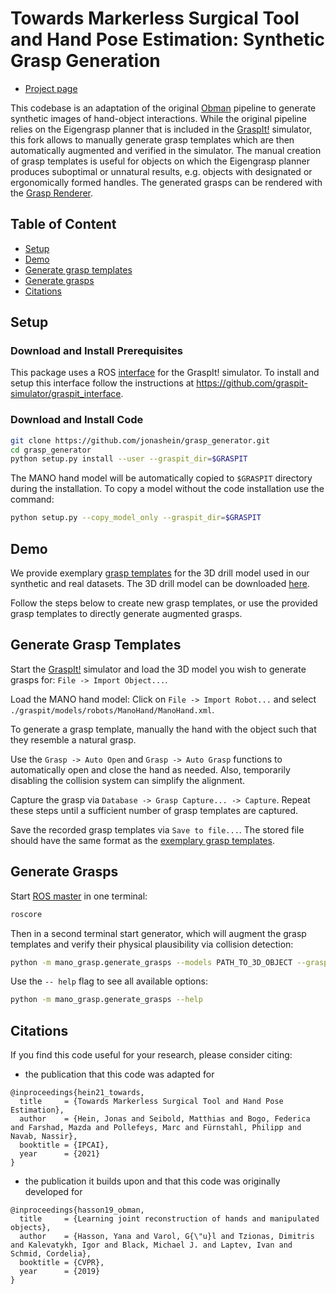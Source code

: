 # Towards Markerless Surgical Tool and Hand Pose Estimation: Synthetic Grasp Generation

- [Project page](http://medicalaugmentedreality.org/handobject.html)
<!-- - [Paper](http://arxiv.org/abs/2004.13449) -->

This codebase is an adaptation of the original [Obman](https://hassony2.github.io/obman.html) pipeline to generate synthetic images of hand-object interactions.
While the original pipeline relies on the Eigengrasp planner that is included in the [GraspIt!](http://graspit-simulator.github.io/) simulator, this fork allows to manually generate grasp templates which are then automatically augmented and verified in the simulator.
The manual creation of grasp templates is useful for objects on which the Eigengrasp planner produces suboptimal or unnatural results, e.g. objects with designated or ergonomically formed handles. 
The generated grasps can be rendered with the [Grasp Renderer](https://github.com/jonashein/grasp_renderer).

## Table of Content

- [Setup](#setup)
- [Demo](#demo)
- [Generate grasp templates](#generate-grasp-templates)
- [Generate grasps](#generate-grasps)
- [Citations](#citations)

## Setup

### Download and Install Prerequisites

This package uses a ROS [interface](https://github.com/graspit-simulator/graspit_commander) for the GraspIt! simulator.
To install and setup this interface follow the instructions at https://github.com/graspit-simulator/graspit_interface.

### Download and Install Code

```sh
git clone https://github.com/jonashein/grasp_generator.git
cd grasp_generator
python setup.py install --user --graspit_dir=$GRASPIT
```

The MANO hand model will be automatically copied to `$GRASPIT` directory during the installation. 
To copy a model without the code installation use the command:
```sh
python setup.py --copy_model_only --graspit_dir=$GRASPIT
```

## Demo
We provide exemplary [grasp templates](grasp_templates/drill_grasp_templates.txt) for the 3D drill model used in our synthetic and real datasets.
The 3D drill model can be downloaded [here](https://drive.google.com/file/d/1j3V2CTVEVPzI3Ybh159dfLtRXaoTqa00/view?usp=sharing).

Follow the steps below to create new grasp templates, or use the provided grasp templates to directly generate augmented grasps.

## Generate Grasp Templates

Start the [GraspIt!](http://graspit-simulator.github.io/) simulator and load the 3D model you wish to generate grasps for:
```File -> Import Object...```.

Load the MANO hand model: Click on ```File -> Import Robot...``` and select ```./graspit/models/robots/ManoHand/ManoHand.xml```. 

To generate a grasp template, manually the hand with the object such that they resemble a natural grasp.

Use the ```Grasp -> Auto Open``` and ```Grasp -> Auto Grasp``` 
functions to automatically open and close the hand as needed. 
Also, temporarily disabling the collision system can simplify the alignment.

Capture the grasp via ```Database -> Grasp Capture... -> Capture```.
Repeat these steps until a sufficient number of grasp templates are captured.

Save the recorded grasp templates via ```Save to file...```. 
The stored file should have the same format as the [exemplary grasp templates](grasp_templates/drill_grasp_templates.txt).

## Generate Grasps

Start [ROS master](http://wiki.ros.org/roscore) in one terminal:
```sh
roscore
```

Then in a second terminal start generator, which will augment the grasp templates and verify their physical plausibility via collision detection:
```sh
python -m mano_grasp.generate_grasps --models PATH_TO_3D_OBJECT --grasps_file PATH_TO_GRASP_TEMPLATES --path_out PATH_TO_DATASET
```

Use the `-- help` flag to see all available options:
```sh
python -m mano_grasp.generate_grasps --help
```

## Citations

If you find this code useful for your research, please consider citing:

* the publication that this code was adapted for
```
@inproceedings{hein21_towards,
  title     = {Towards Markerless Surgical Tool and Hand Pose Estimation},
  author    = {Hein, Jonas and Seibold, Matthias and Bogo, Federica and Farshad, Mazda and Pollefeys, Marc and Fürnstahl, Philipp and Navab, Nassir},
  booktitle = {IPCAI},
  year      = {2021}
}
```

* the publication it builds upon and that this code was originally developed for
```
@inproceedings{hasson19_obman,
  title     = {Learning joint reconstruction of hands and manipulated objects},
  author    = {Hasson, Yana and Varol, G{\"u}l and Tzionas, Dimitris and Kalevatykh, Igor and Black, Michael J. and Laptev, Ivan and Schmid, Cordelia},
  booktitle = {CVPR},
  year      = {2019}
}
```